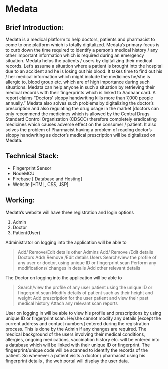 # **Medata**

## **Brief Introduction:**

Medata is a medical platform to help doctors, patients and pharmacist to come to one platform which is totally digitalized. Medata’s primary focus is to curb down the time required to identify a person’s medical history / any other important information which is required during an emergency situation.
Medata helps the patients / users by digitalizing their medical records. 
Let’s assume a situation where a patient is brought into the hospital due to an accident and he is losing out his blood.  It takes time to find out his / her medical information which might include the medicines he/she is allergic to, blood group etc. which are of high importance during such situations. Medata can help anyone in such a situation by retrieving their medical records with their fingerprints which is linked to Aadhaar card. 
A report claims “Doctors' sloppy handwriting kills more than 7,000 people annually.” Medata also solves such problems by digitalizing the doctor’s prescription and also regulating the drug usage in the market [doctors can only recommend the medicines which is allowed by the Central Drugs Standard Control Organization (CDSCO) therefore completely eradicating medicines which causes adverse effect on the consumer / patient. 
It also solves the problem of Pharmacist having a problem of reading doctor’s sloppy handwriting as doctor’s medical prescription will be digitalized on Medata. 

## **Technical Stack:**
-	Fingerprint Sensor 
-	NodeMCU
-	Firebase [ Database and Hosting]
-	Website [HTML, CSS, JSP]


## **Working:**
Medata’s website will have three registration and login options 
1. Admin 
2. Doctor 
3. Patient(User)

Administrator on logging into the application will be able to 
>Add/ Remove/Edit details other Admins
>Add/ Remove /Edit details Doctors
>Add/ Remove /Edit details Users
>Search/view the profile of any user or doctor, using unique ID or fingerprint scan
>Perform any modifications/ changes in details
>Add other relevant details 

The Doctor on logging into the application will be able to
>Search/view the profile of any user patient using the unique ID or fingerprint scan
>Modify details of patient such as their height and weight
>Add prescription for the user patient and view their past medical history
>Attach any relevant scan reports

User on logging in will be able to view his profile and prescriptions by using unique ID or fingerprint scan. He/she cannot modify any details [except the current address and contact numbers] entered during the registration process. This is done by the Admin if any changes are required.
The medical background of the users involving their medical conditions, allergies, ongoing medications, vaccination history etc. will be entered into a database which will be linked with their unique ID or fingerprint.  The fingerprint/unique code will be scanned to identify the records of the patient.
So whenever a patient visits a doctor / pharmacist using his fingerprint details , the web portal will display the user data. 
